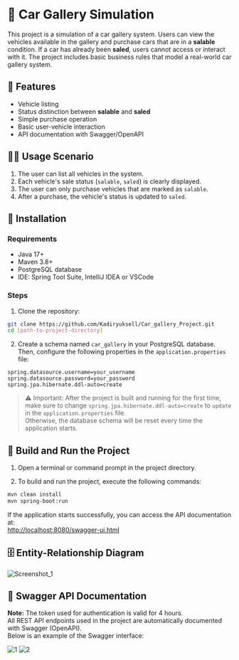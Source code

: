 # 🚗 Car Gallery Simulation

This project is a simulation of a car gallery system. Users can view the vehicles available in the gallery and purchase cars that are in a **salable** condition. If a car has already been **saled**, users cannot access or interact with it. The project includes basic business rules that model a real-world car gallery system.

## 📌 Features

- Vehicle listing
- Status distinction between **salable** and **saled**
- Simple purchase operation
- Basic user-vehicle interaction
- API documentation with Swagger/OpenAPI

## 👨‍💻 Usage Scenario

1. The user can list all vehicles in the system.
2. Each vehicle's sale status (`salable`, `saled`) is clearly displayed.
3. The user can only purchase vehicles that are marked as `salable`.
4. After a purchase, the vehicle's status is updated to `saled`.

## 🚀 Installation

### Requirements
- Java 17+
- Maven 3.8+
- PostgreSQL database
- IDE: Spring Tool Suite, IntelliJ IDEA or VSCode

### Steps

1. Clone the repository:
```bash
git clone https://github.com/Kadiryuksell/Car_gallery_Project.git 
cd [path-to-project-directory]
```
2. Create a schema named `car_gallery` in your PostgreSQL database.  
Then, configure the following properties in the `application.properties` file:

```properties
spring.datasource.username=your_username
spring.datasource.password=your_password
spring.jpa.hibernate.ddl-auto=create
```
> ⚠️ Important: After the project is built and running for the first time,  
make sure to change `spring.jpa.hibernate.ddl-auto=create` to `update` in the `application.properties` file.  
Otherwise, the database schema will be reset every time the application starts.

## 🚀 Build and Run the Project

1. Open a terminal or command prompt in the project directory.

2. To build and run the project, execute the following commands:

```bash
mvn clean install
mvn spring-boot:run
```
If the application starts successfully, you can access the API documentation at:  
[http://localhost:8080/swagger-ui.html](http://localhost:8080/swagger-ui.html)

## 🗄️ Entity-Relationship Diagram
![Screenshot_1](https://github.com/user-attachments/assets/8c0d2567-96e2-468f-bbac-47f7859665e1)

## 📑 Swagger API Documentation
**Note:** The token used for authentication is valid for 4 hours. <br>
All REST API endpoints used in the project are automatically documented with Swagger (OpenAPI).  
Below is an example of the Swagger interface:

![1](https://github.com/user-attachments/assets/f701bccb-145b-4c6c-8059-ca56a7fc4554)
![2](https://github.com/user-attachments/assets/a414bf9e-5b99-4876-8a4b-6183206e35dc)



